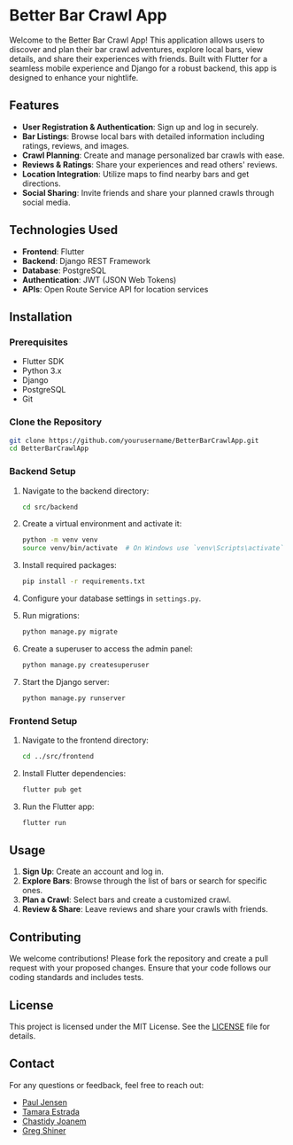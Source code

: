 # Better Bar Crawl App

Welcome to the Better Bar Crawl App! This application allows users to discover and plan their bar crawl adventures, explore local bars, view details, and share their experiences with friends. Built with Flutter for a seamless mobile experience and Django for a robust backend, this app is designed to enhance your nightlife.

## Features

- **User Registration & Authentication**: Sign up and log in securely.
- **Bar Listings**: Browse local bars with detailed information including ratings, reviews, and images.
- **Crawl Planning**: Create and manage personalized bar crawls with ease.
- **Reviews & Ratings**: Share your experiences and read others' reviews.
- **Location Integration**: Utilize maps to find nearby bars and get directions.
- **Social Sharing**: Invite friends and share your planned crawls through social media.

## Technologies Used

- **Frontend**: Flutter
- **Backend**: Django REST Framework
- **Database**: PostgreSQL
- **Authentication**: JWT (JSON Web Tokens)
- **APIs**: Open Route Service API for location services

## Installation

### Prerequisites

- Flutter SDK
- Python 3.x
- Django
- PostgreSQL
- Git

### Clone the Repository

```bash
git clone https://github.com/yourusername/BetterBarCrawlApp.git
cd BetterBarCrawlApp
```

### Backend Setup

1. Navigate to the backend directory:
   ```bash
   cd src/backend
   ```

2. Create a virtual environment and activate it:
   ```bash
   python -m venv venv
   source venv/bin/activate  # On Windows use `venv\Scripts\activate`
   ```

3. Install required packages:
   ```bash
   pip install -r requirements.txt
   ```

4. Configure your database settings in `settings.py`.

5. Run migrations:
   ```bash
   python manage.py migrate
   ```

6. Create a superuser to access the admin panel:
   ```bash
   python manage.py createsuperuser
   ```

7. Start the Django server:
   ```bash
   python manage.py runserver
   ```

### Frontend Setup

1. Navigate to the frontend directory:
   ```bash
   cd ../src/frontend
   ```

2. Install Flutter dependencies:
   ```bash
   flutter pub get
   ```

3. Run the Flutter app:
   ```bash
   flutter run
   ```

## Usage

1. **Sign Up**: Create an account and log in.
2. **Explore Bars**: Browse through the list of bars or search for specific ones.
3. **Plan a Crawl**: Select bars and create a customized crawl.
4. **Review & Share**: Leave reviews and share your crawls with friends.

## Contributing

We welcome contributions! Please fork the repository and create a pull request with your proposed changes. Ensure that your code follows our coding standards and includes tests.

## License

This project is licensed under the MIT License. See the [LICENSE](LICENSE) file for details.

## Contact

For any questions or feedback, feel free to reach out:

- [Paul Jensen](https://github.com/pwjensen)
- [Tamara Estrada](https://github.com/TamaraEstrada)
- [Chastidy Joanem](https://github.com/Chazdj0510)
- [Greg Shiner](https://github.com/GregShiner)
